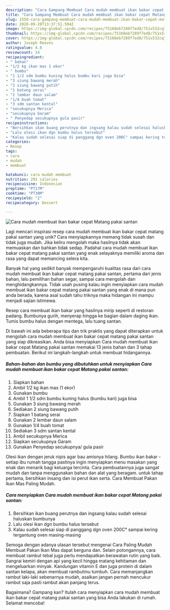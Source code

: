 ```yaml
---
description: "Cara Gampang Membuat Cara mudah membuat ikan bakar cepat Matang pakai santan Anti Gagal"
title: "Cara Gampang Membuat Cara mudah membuat ikan bakar cepat Matang pakai santan Anti Gagal"
slug: 1558-cara-gampang-membuat-cara-mudah-membuat-ikan-bakar-cepat-matang-pakai-santan-anti-gagal
date: 2020-09-20T13:37:51.594Z
image: https://img-global.cpcdn.com/recipes/75168eb7289f7ed8/751x532cq70/cara-mudah-membuat-ikan-bakar-cepat-matang-pakai-santan-foto-resep-utama.jpg
thumbnail: https://img-global.cpcdn.com/recipes/75168eb7289f7ed8/751x532cq70/cara-mudah-membuat-ikan-bakar-cepat-matang-pakai-santan-foto-resep-utama.jpg
cover: https://img-global.cpcdn.com/recipes/75168eb7289f7ed8/751x532cq70/cara-mudah-membuat-ikan-bakar-cepat-matang-pakai-santan-foto-resep-utama.jpg
author: Joseph Reeves
ratingvalue: 4.8
reviewcount: 14
recipeingredient:
- " bahan"
- "1/2 kg ikan mas 1 ekor"
- " bumbu"
- "1 1/2 sdm bumbu kuning halus bumbu kari juga bisa"
- "3 siung bawang merah"
- "2 siung bawang putih"
- "1 batang serai"
- "2 lembar daun salam"
- "1/4 buah tomat"
- "3 sdm santan kental"
- "secukupnya Merica"
- "secukupnya Garam"
- " Penyedap secukupnya gula pasir"
recipeinstructions:
- "Bersihkan ikan buang perutnya dan ingsang kalau sudah selesai haluskan bumbunya"
- "Lalu olesi ikan dgn bumbu halus tersebut"
- "Kalau sudah selesai siap di panggang dgn oven 200C° sampai kering tergantung oven masing-masing"
categories:
- Resep
tags:
- cara
- mudah
- membuat

katakunci: cara mudah membuat 
nutrition: 291 calories
recipecuisine: Indonesian
preptime: "PT17M"
cooktime: "PT30M"
recipeyield: "2"
recipecategory: Dessert

---
```



![Cara mudah membuat ikan bakar cepat Matang pakai santan](https://img-global.cpcdn.com/recipes/75168eb7289f7ed8/751x532cq70/cara-mudah-membuat-ikan-bakar-cepat-matang-pakai-santan-foto-resep-utama.jpg)

Lagi mencari inspirasi resep cara mudah membuat ikan bakar cepat matang pakai santan yang unik? Cara menyiapkannya memang tidak susah dan tidak juga mudah. Jika keliru mengolah maka hasilnya tidak akan memuaskan dan bahkan tidak sedap. Padahal cara mudah membuat ikan bakar cepat matang pakai santan yang enak selayaknya memiliki aroma dan rasa yang dapat memancing selera kita.

Banyak hal yang sedikit banyak mempengaruhi kualitas rasa dari cara mudah membuat ikan bakar cepat matang pakai santan, pertama dari jenis bahan, lalu pemilihan bahan segar, sampai cara mengolah dan menghidangkannya. Tidak usah pusing kalau ingin menyiapkan cara mudah membuat ikan bakar cepat matang pakai santan yang enak di mana pun anda berada, karena asal sudah tahu triknya maka hidangan ini mampu menjadi sajian istimewa.

Resep cara membuat ikan bakar yang hasilnya mirip seperti di restoran padang. Bumbunya gurih, menyerap hingga ke bagian dalam daging ikan. Tumis bumbu halus dengan mentega, lalu tuang santan.


Di bawah ini ada beberapa tips dan trik praktis yang dapat diterapkan untuk mengolah cara mudah membuat ikan bakar cepat matang pakai santan yang siap dikreasikan. Anda bisa menyiapkan Cara mudah membuat ikan bakar cepat Matang pakai santan memakai 13 jenis bahan dan 3 tahap pembuatan. Berikut ini langkah-langkah untuk membuat hidangannya.

<!--inarticleads1-->

##### Bahan-bahan dan bumbu yang dibutuhkan untuk menyiapkan Cara mudah membuat ikan bakar cepat Matang pakai santan:

1. Siapkan  bahan
1. Ambil 1/2 kg ikan mas (1 ekor)
1. Gunakan  bumbu
1. Ambil 1 1/2 sdm bumbu kuning halus (bumbu kari) juga bisa
1. Gunakan 3 siung bawang merah
1. Sediakan 2 siung bawang putih
1. Siapkan 1 batang serai
1. Gunakan 2 lembar daun salam
1. Gunakan 1/4 buah tomat
1. Sediakan 3 sdm santan kental
1. Ambil secukupnya Merica
1. Siapkan secukupnya Garam
1. Gunakan  Penyedap secukupnya/ gula pasir


Olesi ikan dengan jeruk nipis agar bau amisnya hilang. Bumbu ikan bakar - setiap ibu rumah tangga pastinya ingin menyiapkan menu masakan yang enak dan menarik bagi keluarga tercinta. Cara pembuatannya juga sangat mudah dan tanpa menggunakan bahan dan alat yang beragam. untuk tahap pertama, bersihkan insang dan isi perut ikan serta. Cara Membuat Pakan Ikan Mas Paling Mudah. 

<!--inarticleads2-->

##### Cara menyiapkan Cara mudah membuat ikan bakar cepat Matang pakai santan:

1. Bersihkan ikan buang perutnya dan ingsang kalau sudah selesai haluskan bumbunya
1. Lalu olesi ikan dgn bumbu halus tersebut
1. Kalau sudah selesai siap di panggang dgn oven 200C° sampai kering tergantung oven masing-masing


Semoga dengan adanya ulasan tersebut mengenai Cara Paling Mudah Membuat Pakan Ikan Mas dapat berguna dan. Selain potongannya, cara membuat rambut tebal juga perlu mendapatkan berawatan rutin yang baik. Sangrai kemiri dengan api yang kecil hingga matang kehitaman dan mengeluarkan minyak. Kandungan vitamin E dan juga protein di dalam santan kelapa, akan membuat rambutmu tumbuh. Cara memanjangkan rambut laki-laki sebenarnya mudah, asalkan jangan pernah mencukur rambut saja pasti rambut akan panjang terus. 

Bagaimana? Gampang kan? Itulah cara menyiapkan cara mudah membuat ikan bakar cepat matang pakai santan yang bisa Anda lakukan di rumah. Selamat mencoba!
